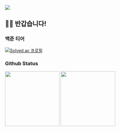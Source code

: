 <div align="left">
<img src="https://capsule-render.vercel.app/api?type=waving&color=auto&height=150&section=header&text=POPEYE&fontSize=50" />
<br/>
  
## 👋🏼 반갑습니다!

### 백준 티어
[![Solved.ac 프로필](http://mazassumnida.wtf/api/v2/generate_badge?boj=popeye0617)](https://solved.ac/popeye0617)


### Github Status
<p>
  <img height="180em" src="https://github-readme-stats-veggie-garden.vercel.app/api?username=popeye0618&show_icons=true&include_all_commits=true&bg_color=30,c2e59c,64b3f4&title_color=fff&text_color=fff">
  <img height="180em" src="https://github-readme-stats-veggie-garden.vercel.app/api/top-langs/?username=popeye0618&layout=compact&bg_color=30,c2e59c,64b3f4&title_color=fff&text_color=fff">
</p>

</div>
